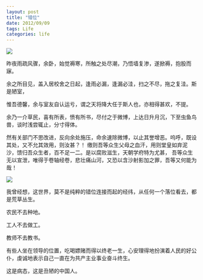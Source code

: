 ```yaml
---
layout: post
title: "错位"
date: 2012/09/09
tags: Life
categories: life
---
```

<img src="http://pic.dearroy.com/github/Angry_Birds_by_Morriperkele.jpg">

昨夜雨疏风骤，余卧，始觉褥寒，所触之处尽潮，乃悟墙复渗，遂掀褥，抱股而寐。

余之所目见，盖入居校舍之日起，逢雨必漏，逢漏必洼，扫之不尽，拖之复洼。斯是陋室，
	
惟吾德馨，余与室友自认运亏，谓之天将降大任于斯人也，亦相得甚欢，不提。

余乃一介草民，喜有所表，愤有所书，尽付之于微博，上达日升月沉，下至虫鱼鸟兽，谈时浅尝辄止，分寸得体。

然有关部门不思改进，反向余处施压，命余速除微博，以止其誉增恶。呜呼，既设其处，又不允其效用，则汝甚？！
缴则吾等众生父母之血汗，用则堂皇如弃泥沙，馈归吾众生者，百不足一二。是以腐败滋生，天朝学府特为尤甚，
吾等众生无以宣泄，唯得于卷轴经卷，悲壮痛山河，又恐以含沙射影加之罪，吾等又何能为哉！
	
<img src="http://pic.dearroy.com/github/the_angry_bird_by_vivialacarte-d3ke30y.jpg">
	
我曾经想，这世界，莫不是纯粹的错位连接而起的经纬，从任何一个落位看去，都是荒草丛生。

农民不去种地。

工人不去做工。

教师不去教书。

有些人坐在领导的位置，吃喝嫖赌而得以终老一生，心安理得地扮演着人民的好公仆，虔诚地表示自己一直在为共产主业事业奋斗终生。

这是病态，这是丑陋的中国人。